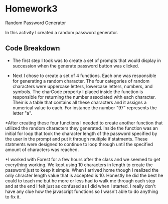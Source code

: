 # Homework3
Random Password Generator

In this activity I created a random password generator. 

## Code Breakdown

* The first step I took was to create a set of prompts that would display in succession when the generate password button was clicked.

* Next I chose to create a set of 4 functions. Each one was responsible for generating a random character.  The four categories of random characters were uppercase letters, lowercase letters, numbers, and symbols.  The charCode property I placed inside the function is responsible for returning the number associated with each character.  Their is a table that contains all these characters and it assigns a numerical value to each.  For instance the number "97" represents the letter "a".

*After creating these four functions I needed to create another function that utilized the random characters they generated.  Inside the function was an initial for loop that took the character length of the password specified by the user in the prompt and put it through multiple if statments.  These statments were designed to continue to loop through until the specified amount of characters was reached.

*I worked with Forest for a few hours after the class and we seemed to get everything working.  We kept using 10 characters in length to create the password just to keep it simple.  When I arrived home though I realized the only chracter length value that is accepted is 10.  Honestly he did the best he could to teach me but he more or less had to walk me through each step and at the end I felt just as confused as I did when I started.  I really don't have any clue how the javascript functions so I wasn't able to do anything to fix it.  